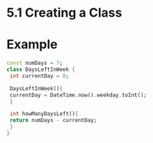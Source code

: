 # 5.1 Creating a Class

# Example

```dart
const numDays = 7;
class DaysLeftInWeek {
 int currentDay = 0;

 DaysLeftInWeek(){
 currentDay = DateTime.now().weekday.toInt();
 }

 int howManyDaysLeft(){
 return numDays - currentDay;
 }
}

```
